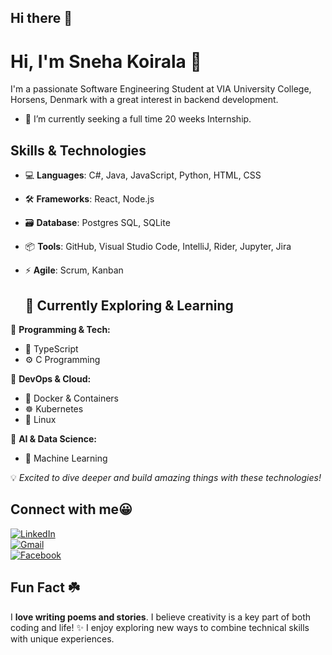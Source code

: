 ## Hi there 👋

<!--
**SnehaKoirala/snehakoirala** is a ✨ _special_ ✨ repository because its `README.md` (this file) appears on your GitHub profile.

Here are some ideas to get you started:

- 🌱 I’m a fourth-semester software engineering student at VIA University College, Horsens, Denmark.
- 🔭 I’m currently seeking a full time 20 weeks Internship.
-->

# Hi, I'm Sneha Koirala 👋

I'm a passionate Software Engineering Student at VIA University College, Horsens, Denmark with a great interest in backend development.

- 🔭 I’m currently seeking a full time 20 weeks Internship.



## Skills & Technologies

- 💻 **Languages**: C#, Java, JavaScript, Python, HTML, CSS
- 🛠 **Frameworks**: React, Node.js
- 🗃️ **Database**: Postgres SQL, SQLite
- 📦 **Tools**: GitHub, Visual Studio Code, IntelliJ, Rider, Jupyter, Jira
- ⚡ **Agile**: Scrum, Kanban

  ## 🚀 Currently Exploring & Learning  

📌 **Programming & Tech:**  
- 🦾 TypeScript  
- ⚙️ C Programming  

📌 **DevOps & Cloud:**  
- 🐳 Docker & Containers  
- ☸️ Kubernetes  
- 🐧 Linux  

📌 **AI & Data Science:**  
- 🤖 Machine Learning  

💡 *Excited to dive deeper and build amazing things with these technologies!*  

  


## Connect with me😀

[![LinkedIn](https://img.shields.io/badge/LinkedIn-0077B5?style=for-the-badge&logo=linkedin&logoColor=white)](https://www.linkedin.com/in/sneha-koirala-23094126b/)  
[![Gmail](https://img.shields.io/badge/Email-D14836?style=for-the-badge&logo=gmail&logoColor=white)](mailto:snehakoirala8@gmail.com)  
[![Facebook](https://img.shields.io/badge/Facebook-1877F2?style=for-the-badge&logo=facebook&logoColor=white)](https://www.facebook.com/sneha.koirala.501)  



## Fun Fact ☘️

I **love writing poems and stories**. I believe creativity is a key part of both coding and life! ✨
I enjoy exploring new ways to combine technical skills with unique experiences.
